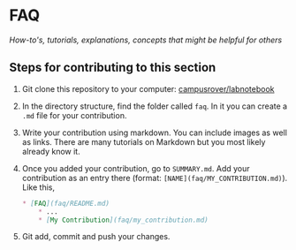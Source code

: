 # FAQ

*How-to's, tutorials, explanations, concepts that might be helpful for others*

## Steps for contributing to this section

1. Git clone this repository to your computer: [campusrover/labnotebook](https://github.com/campusrover/labnotebook)
2. In the directory structure, find the folder called `faq`. In it you can create a `.md` file for your contribution.
3. Write your contribution using markdown. You can include images as well as links. There are many tutorials on Markdown but you most likely already know it.
4. Once you added your contribution, go to `SUMMARY.md`. Add your contribution as an entry there (format: `[NAME](faq/MY_CONTRIBUTION.md)`). Like this,

    ```markdown
    * [FAQ](faq/README.md)
        * ...
        * [My Contribution](faq/my_contribution.md)
    ```

5. Git add, commit and push your changes.
